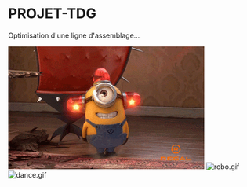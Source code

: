 # PROJET-TDG
Optimisation d'une ligne d'assemblage...

![miniongif.gif](readmeImages/miniongif.gif)
![robo.gif](readmeImages/robo.gif)
![dance.gif](readmeImages/dance.gif)



